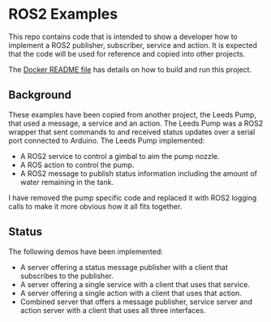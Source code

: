 # ROS2 Examples

This repo contains code that is intended to show a developer how to implement
a ROS2 publisher, subscriber, service and action.  It is expected that the
code will be used for reference and copied into other projects.

The [Docker README file](docker/README.md)
has details on how to build and run this project.

## Background

These examples have been copied from another project, the Leeds Pump, that
used a message, a service and an action.  The Leeds Pump was a ROS2 wrapper
that sent commands to and received status updates over a serial port connected
to Arduino.  The Leeds Pump implemented:

* A ROS2 service to control a gimbal to aim the pump nozzle.
* A ROS action to control the pump.
* A ROS2 message to publish status information including the amount of water
remaining in the tank.

I have removed the pump specific code and replaced it with ROS2 logging calls
to make it more obvious how it all fits together.

## Status

The following demos have been implemented:

* A server offering a status message publisher with a client that subscribes
to the publisher.
* A server offering a single service with a client that uses that service.
* A server offering a single action with a client that uses that action.
* Combined server that offers a message publisher, service server and
action server with a client that uses all three interfaces.
